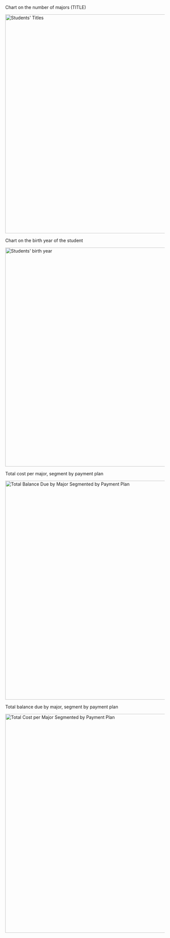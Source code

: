 <p>Chart on the number of majors (TITLE)</p>
<img width="692" alt="Students' Titles" src="https://github.com/QDZ03/Data332/assets/159860533/cc69df31-ab26-444e-808a-a8ae650948f2">
<p>Chart on the birth year of the student</p>
<img width="692" alt="Students' birth year" src="https://github.com/QDZ03/Data332/assets/159860533/bbd83490-7277-4734-ab24-4d20bdc4cea9">
<p>Total cost per major, segment by payment plan</p>
<img width="692" alt="Total Balance Due by Major Segmented by Payment Plan" src="https://github.com/QDZ03/Data332/assets/159860533/8796e540-9e7a-4185-b34f-db4ce59390be">
<p>Total balance due by major, segment by payment plan</p>
<img width="692" alt="Total Cost per Major Segmented by Payment Plan" src="https://github.com/QDZ03/Data332/assets/159860533/07bd4063-ec17-4fbe-b044-3199333a649a">

